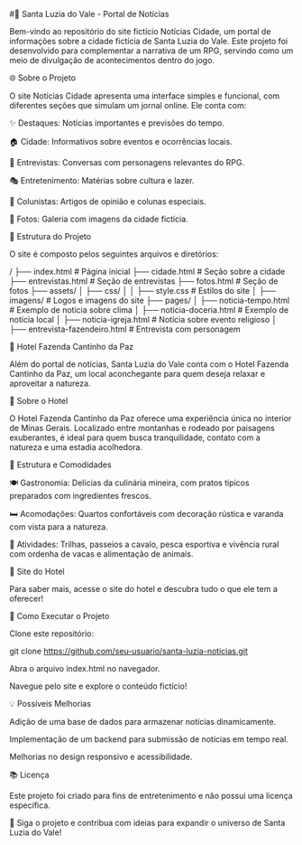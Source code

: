 #📰 Santa Luzia do Vale - Portal de Notícias

Bem-vindo ao repositório do site fictício Notícias Cidade, um portal de informações sobre a cidade fictícia de Santa Luzia do Vale. Este projeto foi desenvolvido para complementar a narrativa de um RPG, servindo como um meio de divulgação de acontecimentos dentro do jogo.

🌐 Sobre o Projeto

O site Notícias Cidade apresenta uma interface simples e funcional, com diferentes seções que simulam um jornal online. Ele conta com:

✨ Destaques: Notícias importantes e previsões do tempo.

🏠 Cidade: Informativos sobre eventos e ocorrências locais.

🎤 Entrevistas: Conversas com personagens relevantes do RPG.

🎭 Entretenimento: Matérias sobre cultura e lazer.

📝 Colunistas: Artigos de opinião e colunas especiais.

📸 Fotos: Galeria com imagens da cidade fictícia.

📝 Estrutura do Projeto

O site é composto pelos seguintes arquivos e diretórios:

/
├── index.html                # Página inicial
├── cidade.html               # Seção sobre a cidade
├── entrevistas.html          # Seção de entrevistas
├── fotos.html                # Seção de fotos
├── assets/
│   ├── css/
│   │   ├── style.css         # Estilos do site
│   ├── imagens/              # Logos e imagens do site
├── pages/
│   ├── noticia-tempo.html    # Exemplo de notícia sobre clima
│   ├── noticia-doceria.html  # Exemplo de notícia local
│   ├── noticia-igreja.html   # Notícia sobre evento religioso
│   ├── entrevista-fazendeiro.html # Entrevista com personagem

🏡 Hotel Fazenda Cantinho da Paz

Além do portal de notícias, Santa Luzia do Vale conta com o Hotel Fazenda Cantinho da Paz, um local aconchegante para quem deseja relaxar e aproveitar a natureza.

🌿 Sobre o Hotel

O Hotel Fazenda Cantinho da Paz oferece uma experiência única no interior de Minas Gerais. Localizado entre montanhas e rodeado por paisagens exuberantes, é ideal para quem busca tranquilidade, contato com a natureza e uma estadia acolhedora.

🏨 Estrutura e Comodidades

🍽️ Gastronomia: Delícias da culinária mineira, com pratos típicos preparados com ingredientes frescos.

🛏️ Acomodações: Quartos confortáveis com decoração rústica e varanda com vista para a natureza.

🐴 Atividades: Trilhas, passeios a cavalo, pesca esportiva e vivência rural com ordenha de vacas e alimentação de animais.

📌 Site do Hotel

Para saber mais, acesse o site do hotel e descubra tudo o que ele tem a oferecer!

🔧 Como Executar o Projeto

Clone este repositório:

git clone https://github.com/seu-usuario/santa-luzia-noticias.git

Abra o arquivo index.html no navegador.

Navegue pelo site e explore o conteúdo fictício!

💡 Possíveis Melhorias

Adição de uma base de dados para armazenar notícias dinamicamente.

Implementação de um backend para submissão de notícias em tempo real.

Melhorias no design responsivo e acessibilidade.

📚 Licença

Este projeto foi criado para fins de entretenimento e não possui uma licença específica.

👀 Siga o projeto e contribua com ideias para expandir o universo de Santa Luzia do Vale!
